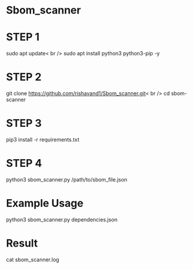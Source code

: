 # Sbom_scanner

# STEP 1
sudo apt update< br /> 
sudo apt install python3 python3-pip -y

# STEP 2
git clone https://github.com/rishavand1/Sbom_scanner.git< br /> 
cd sbom-scanner

# STEP 3
pip3 install -r requirements.txt

# STEP 4
python3 sbom_scanner.py /path/to/sbom_file.json

# Example Usage
python3 sbom_scanner.py dependencies.json

# Result
cat sbom_scanner.log

